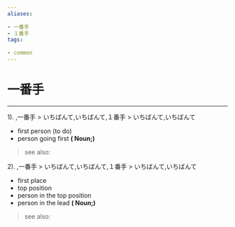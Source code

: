 ```yaml
---
aliases:
    
- 一番手
- １番手
tags:
    
- common
---
```


# 一番手
---
1).
,一番手 > いちばんて,いちばんて,１番手 > いちばんて,いちばんて

- first person (to do)
- person going first
**( Noun;)**
> see also: 
            
2).
,一番手 > いちばんて,いちばんて,１番手 > いちばんて,いちばんて

- first place
- top position
- person in the top position
- person in the lead
**( Noun;)**
> see also: 
            